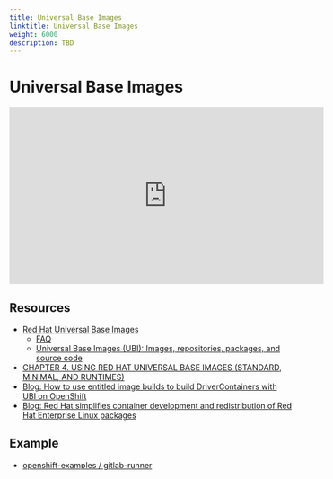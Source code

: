 ```yaml
---
title: Universal Base Images
linktitle: Universal Base Images
weight: 6000
description: TBD
---
```

# Universal Base Images

<center>
<iframe width="560" height="315" src="https://www.youtube-nocookie.com/embed/VG7Y1mjVIE0" frameborder="0" allow="accelerometer; autoplay; encrypted-media; gyroscope; picture-in-picture" allowfullscreen></iframe>
</center>

## Resources

 * [Red Hat Universal Base Images](https://developers.redhat.com/products/rhel/ubi/)
    * [FAQ](https://developers.redhat.com/articles/ubi-faq/#resources)
    * [Universal Base Images (UBI): Images, repositories, packages, and source code](https://access.redhat.com/articles/4238681)
 * [CHAPTER 4. USING RED HAT UNIVERSAL BASE IMAGES (STANDARD, MINIMAL, AND RUNTIMES)](https://access.redhat.com/documentation/en-us/red_hat_enterprise_linux/8/html/building_running_and_managing_containers/using_red_hat_universal_base_images_standard_minimal_and_runtimes)
 * [Blog: How to use entitled image builds to build DriverContainers with UBI on OpenShift](https://www.openshift.com/blog/how-to-use-entitled-image-builds-to-build-drivercontainers-with-ubi-on-openshift)
 * [Blog: Red Hat simplifies container development and redistribution of Red Hat Enterprise Linux packages](https://developers.redhat.com/blog/2020/02/26/red-hat-simplifies-container-dev-and-redistribution-rhel-packages/)

## Example

 * [openshift-examples / gitlab-runner](https://github.com/openshift-examples/gitlab-runner/tree/master)

